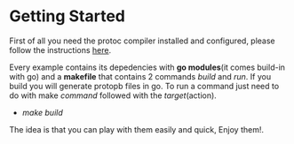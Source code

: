 # Getting Started

First of all you need the protoc compiler installed and configured, please follow the instructions [here](https://github.com/cerezo074/ProtocolBuffers/blob/main/Package%20Compilation/README.md). 

Every example contains its depedencies with **go modules**(it comes build-in with go) and a **makefile** that contains 2 commands *build* and *run*. If you build you will generate protopb files in go. To run a command just need to do with make *command* followed with the *target*(action).

 - *make build*

The idea is that you can play with them easily and quick, Enjoy them!.
